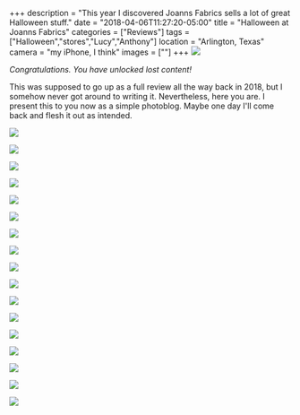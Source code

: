 +++
description = "This year I discovered Joanns Fabrics sells a lot of great Halloween stuff."
date = "2018-04-06T11:27:20-05:00"
title = "Halloween at Joanns Fabrics"
categories = ["Reviews"]
tags = ["Halloween","stores","Lucy","Anthony"]
location = "Arlington, Texas"
camera = "my iPhone, I think"
images = [""]
+++
![](https://live.staticflickr.com/4373/36040402923_749448aa28_k.jpg)
<!--more-->

*Congratulations. You have unlocked lost content!*

This was supposed to go up as a full review all the way back in 2018, but I somehow never got around to writing it. Nevertheless, here you are. I present this to you now as a simple photoblog. Maybe one day I'll come back and flesh it out as intended.

![](https://live.staticflickr.com/4419/36173869633_8f60213bfd_k.jpg)

![](https://live.staticflickr.com/4437/36014823864_f74083a5f3_k.jpg)

![](https://live.staticflickr.com/4412/36040401163_d41c256d67_k.jpg)

![](https://live.staticflickr.com/4436/36014824064_7db589343d_k.jpg)

![](https://live.staticflickr.com/4374/36710265181_3a81935339_k.jpg)

![](https://live.staticflickr.com/4413/36040403023_ecf84997ae_k.jpg)

![](https://live.staticflickr.com/4338/36710261431_a165b5f7c1_k.jpg)

![](https://live.staticflickr.com/4387/36678775692_2ffa622a77_k.jpg)

![](https://live.staticflickr.com/4359/36710260521_28c4c67c40_k.jpg)

![](https://live.staticflickr.com/4392/36678777192_3cdcbcc81a_k.jpg)

![](https://live.staticflickr.com/4371/36849278725_d44e88b413_k.jpg)

![](https://live.staticflickr.com/4344/36040403133_c2f9948e89_k.jpg")

![](https://live.staticflickr.com/4341/36014824074_3e3e7c7f08_k.jpg)

<!--![](https://live.staticflickr.com/4412/36849278805_c9bd81f85a_k.jpg)-->

![](https://live.staticflickr.com/4352/36452999180_8e52e086cb_k.jpg)

<!--![](https://live.staticflickr.com/4384/36173869543_e6be8c8fd5_k.jpg)-->

![](https://live.staticflickr.com/4441/36678777152_b5287e2bba_k.jpg)

<!--![](https://live.staticflickr.com/4427/36982837755_4d0328a026_k.jpg)-->

<!--![](https://live.staticflickr.com/4414/36710263531_f9c4cb1ecb_k.jpg)-->

<!--![](https://live.staticflickr.com/4417/36849277685_3f5c81be48_k.jpg)-->

![](https://live.staticflickr.com/4369/36678778182_8b6bddfb96_k.jpg)

<!--![](https://live.staticflickr.com/4343/36452999030_efeab59419_k.jpg)-->

![](https://live.staticflickr.com/4351/36710256361_bc16248179_k.jpg)

<!--![](https://live.staticflickr.com/4400/36982836985_de765f65b7_k.jpg)-->

<!--![](https://live.staticflickr.com/4429/36842556801_5dc0ea3545_k.jpg)-->


